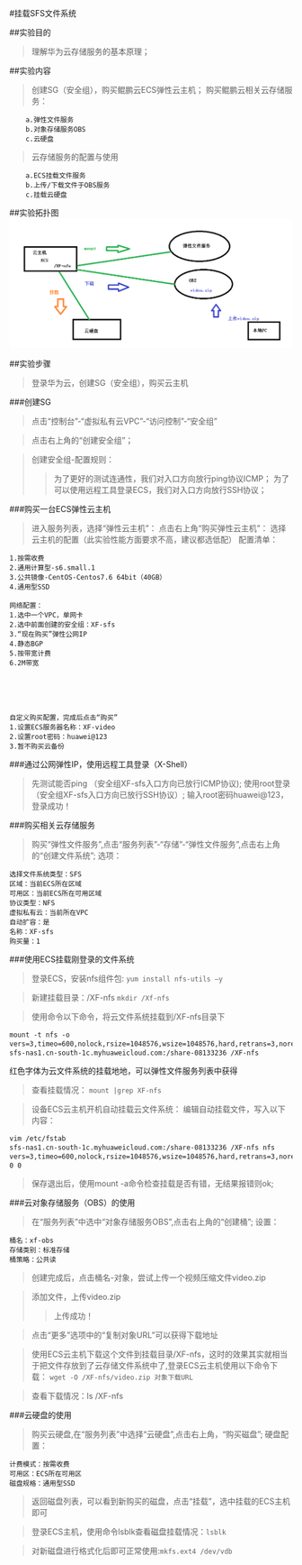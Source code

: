 #挂载SFS文件系统

##实验目的
>理解华为云存储服务的基本原理；

##实验内容
>创建SG（安全组），购买鲲鹏云ECS弹性云主机；
>购买鲲鹏云相关云存储服务：
```
	a.弹性文件服务
	b.对象存储服务OBS
	c.云硬盘
```

>云存储服务的配置与使用
```
	a.ECS挂载文件服务
	b.上传/下载文件于OBS服务
	c.挂载云硬盘
```

##实验拓扑图
![](https://github.com/Becky-nuo/git-test/blob/master/images/SFS/001.png)

##实验步骤
>登录华为云，创建SG（安全组），购买云主机

###创建SG
>点击“控制台”-“虚拟私有云VPC”-“访问控制”-“安全组”

>点击右上角的“创建安全组”；

>创建安全组-配置规则：
>>为了更好的测试连通性，我们对入口方向放行ping协议ICMP；
>>为了可以使用远程工具登录ECS，我们对入口方向放行SSH协议；


###购买一台ECS弹性云主机
>进入服务列表，选择“弹性云主机”：
>点击右上角“购买弹性云主机”：
>选择云主机的配置（此实验性能方面要求不高，建议都选低配）
>配置清单：
```
1.按需收费
2.通用计算型-s6.small.1
3.公共镜像-CentOS-Centos7.6 64bit（40GB）
4.通用型SSD

网络配置：
1.选中一个VPC，单网卡
2.选中前面创建的安全组：XF-sfs
3.“现在购买”弹性公网IP
4.静态BGP
5.按带宽计费
6.2M带宽





自定义购买配置，完成后点击“购买”
1.设置ECS服务器名称：XF-video
2.设置root密码：huawei@123
3.暂不购买云备份
```

###通过公网弹性IP，使用远程工具登录（X-Shell）
>先测试能否ping （安全组XF-sfs入口方向已放行ICMP协议);
>使用root登录（安全组XF-sfs入口方向已放行SSH协议）;
>输入root密码huawei@123，登录成功！


###购买相关云存储服务
>购买“弹性文件服务”,点击“服务列表”-“存储”-“弹性文件服务”,点击右上角的“创建文件系统”;
>选项：
```
选择文件系统类型：SFS
区域：当前ECS所在区域
可用区：当前ECS所在可用区域
协议类型：NFS
虚拟私有云：当前所在VPC
自动扩容：是
名称：XF-sfs
购买量：1
```


###使用ECS挂载刚登录的文件系统
>登录ECS，安装nfs组件包:
`yum install nfs-utils –y`


>新建挂载目录：/XF-nfs
`mkdir /Xf-nfs`


>使用命令以下命令，将云文件系统挂载到/XF-nfs目录下
```
mount -t nfs -o vers=3,timeo=600,nolock,rsize=1048576,wsize=1048576,hard,retrans=3,noresvport,async,noatime,nodiratime sfs-nas1.cn-south-1c.myhuaweicloud.com:/share-08133236 /XF-nfs
```
红色字体为云文件系统的挂载地地，可以弹性文件服务列表中获得



>查看挂载情况：
`mount |grep XF-nfs`


>设备ECS云主机开机自动挂载云文件系统：
编辑自动挂载文件，写入以下内容：
```
vim /etc/fstab
sfs-nas1.cn-south-1c.myhuaweicloud.com:/share-08133236 /XF-nfs nfs vers=3,timeo=600,nolock,rsize=1048576,wsize=1048576,hard,retrans=3,noresvport,async,noatime,nodiratime 0 0
```

>保存退出后，使用mount -a命令检查挂载是否有错，无结果报错则ok;


###云对象存储服务（OBS）的使用
>在“服务列表”中选中“对象存储服务OBS”,点击右上角的“创建桶”;
>设置：
```
桶名：xf-obs
存储类别：标准存储
桶策略：公共读
```

>创建完成后，点击桶名-对象，尝试上传一个视频压缩文件video.zip

>添加文件，上传video.zip
>>上传成功！


>点击“更多”选项中的“复制对象URL”可以获得下载地址


>使用ECS云主机下载这个文件到挂载目录/XF-nfs，这时的效果其实就相当于把文件存放到了云存储文件系统中了,登录ECS云主机使用以下命令下载：
`wget -O /XF-nfs/video.zip 对象下载URL ` 

>查看下载情况：ls /XF-nfs



###云硬盘的使用
>购买云硬盘,在“服务列表”中选择“云硬盘”,点击右上角，“购买磁盘”;
>硬盘配置：
```
计费模式：按需收费
可用区：ECS所在可用区
磁盘规格：通用型SSD
```
>返回磁盘列表，可以看到新购买的磁盘，点击“挂载”，选中挂载的ECS主机即可

>登录ECS主机，使用命令lsblk查看磁盘挂载情况：`lsblk`

>对新磁盘进行格式化后即可正常使用:`mkfs.ext4 /dev/vdb`